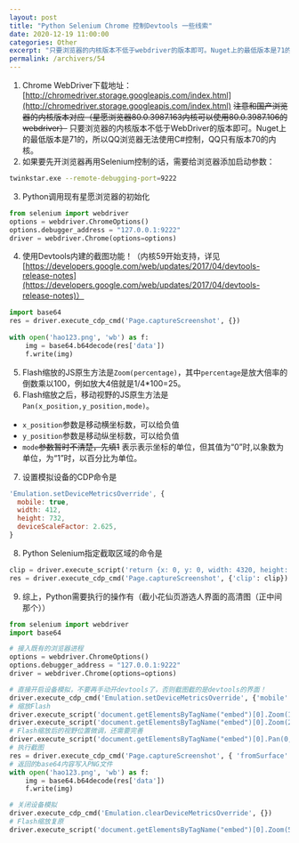 ```yaml
---
layout: post
title: "Python Selenium Chrome 控制Devtools 一些线索"
date: 2020-12-19 11:00:00
categories: Other
excerpt: "只要浏览器的内核版本不低于webdriver的版本即可。Nuget上的最低版本是71的，所以QQ浏览器无法使用C#控制，QQ只有版本70的内核。"
permalink: /archivers/54
---
```


1. Chrome WebDriver下载地址：[http://chromedriver.storage.googleapis.com/index.html](http://chromedriver.storage.googleapis.com/index.html)
  ~~注意和国产浏览器的内核版本对应（星愿浏览器80.0.3987.163内核可以使用80.0.3987.106的webdriver）~~
  只要浏览器的内核版本不低于WebDriver的版本即可。Nuget上的最低版本是71的，所以QQ浏览器无法使用C#控制，QQ只有版本70的内核。
2. 如果要先开浏览器再用Selenium控制的话，需要给浏览器添加启动参数：
```bash
twinkstar.exe --remote-debugging-port=9222
```
3. Python调用现有星愿浏览器的初始化
```python
from selenium import webdriver
options = webdriver.ChromeOptions()
options.debugger_address = "127.0.0.1:9222"
driver = webdriver.Chrome(options=options)
```
4. 使用Devtools内建的截图功能！（内核59开始支持，详见[https://developers.google.com/web/updates/2017/04/devtools-release-notes](https://developers.google.com/web/updates/2017/04/devtools-release-notes)）
```python
import base64
res = driver.execute_cdp_cmd('Page.captureScreenshot', {})
 
with open('hao123.png', 'wb') as f:
    img = base64.b64decode(res['data'])
    f.write(img)
```
5. Flash缩放的JS原生方法是```Zoom(percentage)```，其中```percentage```是放大倍率的倒数乘以100，例如放大4倍就是1/4*100=25。
6. Flash缩放之后，移动视野的JS原生方法是```Pan(x_position,y_position,mode)```。
  - ```x_position```参数是移动横坐标数，可以给负值
  - ```y_position```参数是移动纵坐标数，可以给负值
  - ```mode```~~参数暂时不清楚，先填1~~ 表示表示坐标的单位，但其值为“0”时,以象数为单位，为“1”时，以百分比为单位。

7. 设置模拟设备的CDP命令是
```js
'Emulation.setDeviceMetricsOverride', {
  mobile: true,
  width: 412,
  height: 732,
  deviceScaleFactor: 2.625,
}
```

8. Python Selenium指定截取区域的命令是
```python
clip = driver.execute_script('return {x: 0, y: 0, width: 4320, height: 7680, scale: 1};', '') # 模拟的是竖屏
res = driver.execute_cdp_cmd('Page.captureScreenshot', {'clip': clip})
```

9. 综上，Python需要执行的操作有（截小花仙页游选人界面的高清图（正中间那个））
```python 
from selenium import webdriver
import base64

# 接入既有的浏览器进程
options = webdriver.ChromeOptions()
options.debugger_address = "127.0.0.1:9222"
driver = webdriver.Chrome(options=options)

# 直接开启设备模拟，不要再手动开devtools了，否则截图截的是devtools的界面！
driver.execute_cdp_cmd('Emulation.setDeviceMetricsOverride', {'mobile':False, 'width':4320, 'height':7680, 'deviceScaleFactor': 1})
# 缩放Flash
driver.execute_script('document.getElementsByTagName("embed")[0].Zoom(100)')
driver.execute_script('document.getElementsByTagName("embed")[0].Zoom(25)')
# Flash缩放后的视野位置微调，还需要完善
driver.execute_script('document.getElementsByTagName("embed")[0].Pan(0,-300,0)') 
# 执行截图
res = driver.execute_cdp_cmd('Page.captureScreenshot', { 'fromSurface': True})
# 返回的base64内容写入PNG文件
with open('hao123.png', 'wb') as f:
    img = base64.b64decode(res['data'])
    f.write(img)

# 关闭设备模拟
driver.execute_cdp_cmd('Emulation.clearDeviceMetricsOverride', {})
# Flash缩放复原
driver.execute_script('document.getElementsByTagName("embed")[0].Zoom(500)')
```